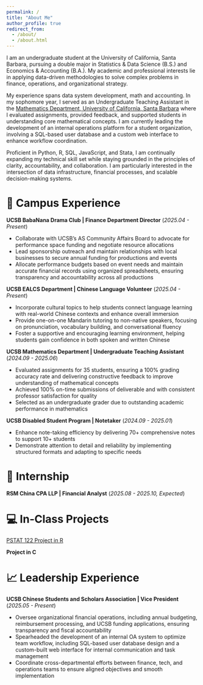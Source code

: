 ```yaml
---
permalink: /
title: "About Me"
author_profile: true
redirect_from: 
  - /about/
  - /about.html
---
```


I am an undergraduate student at the University of California, Santa Barbara, pursuing a double major in Statistics & Data Science (B.S.) and Economics & Accounting (B.A.). My academic and professional interests lie in applying data-driven methodologies to solve complex problems in finance, operations, and organizational strategy.

My experience spans data system development, math and accounting. In my sophomore year, I served as an Undergraduate Teaching Assistant in the [Mathematics Department, University of California, Santa Barbara](https://www.math.ucsb.edu/) where I evaluated assignments, provided feedback, and supported students in understanding core mathematical concepts. I am currently leading the development of an internal operations platform for a student organization, involving a SQL-based user database and a custom web interface to enhance workflow coordination.

Proficient in Python, R, SQL, JavaScript, and Stata, I am continually expanding my technical skill set while staying grounded in the principles of clarity, accountability, and collaboration. I am particularly interested in the intersection of data infrastructure, financial processes, and scalable decision-making systems.


📂 Campus Experience
======
**UCSB BabaNana Drama Club | Finance Department Director** (*2025.04 - Present*) 
- Collaborate with UCSB’s AS Community Affairs Board to advocate for performance space funding and negotiate resource allocations
- Lead sponsorship outreach and maintain relationships with local businesses to secure annual funding for productions and events
- Allocate performance budgets based on event needs and maintain accurate financial records using organized spreadsheets, ensuring transparency and accountability across all productions

**UCSB EALCS Department | Chinese Language Volunteer** (*2025.04 - Present*)
- Incorporate cultural topics to help students connect language learning with real-world Chinese contexts and enhance overall immersion
- Provide one-on-one Mandarin tutoring to non-native speakers, focusing on pronunciation, vocabulary building, and conversational fluency
- Foster a supportive and encouraging learning environment, helping students gain confidence in both spoken and written Chinese

**UCSB Mathematics Department | Undergraduate Teaching Assistant** (*2024.09 - 2025.06*)
- Evaluated assignments for 35 students, ensuring a 100% grading accuracy rate and delivering constructive feedback to improve understanding of mathematical concepts
- Achieved 100% on-time submissions of deliverable and with consistent professor satisfaction for quality
- Selected as an undergraduate grader due to outstanding academic performance in mathematics

**UCSB Disabled Student Program | Notetaker** (*2024.09 - 2025.01*)
- Enhance note-taking efficiency by delivering 70+ comprehensive notes to support 10+ students
- Demonstrate attention to detail and reliability by implementing structured formats and adapting to specific needs 


💼 Internship
======
**RSM China CPA LLP | Financial Analyst** (*2025.08 - 2025.10, Expected*)


💻 In-Class Projects
======
[PSTAT 122 Project in R](https://shenyijiang7.github.io/files/pstat122-final-project.pdf)

**Project in C**

📈 Leadership Experience
======
**UCSB Chinese Students and Scholars Association | Vice President** (*2025.05 - Present*)
- Oversee organizational financial operations, including annual budgeting, reimbursement processing, and UCSB funding applications, ensuring transparency and fiscal accountability
- Spearheaded the development of an internal OA system to optimize team workflow, including SQL-based user database design and a custom-built web interface for internal communication and task management
- Coordinate cross-departmental efforts between finance, tech, and operations teams to ensure aligned objectives and smooth implementation


